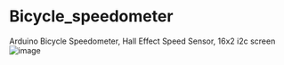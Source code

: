 # Bicycle_speedometer
Arduino Bicycle Speedometer, Hall Effect Speed Sensor, 16x2 i2c screen
![image](https://github.com/E64b/Bicycle_speedometer/assets/125614854/c88c2491-6db5-4398-8fc2-d4665bf588ac)

